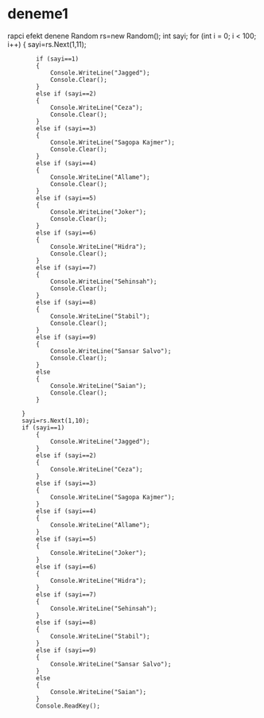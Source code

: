 # deneme1
rapci efekt denene
Random rs=new Random();
	  int sayi;
        for (int i = 0; i < 100; i++)
        {
            sayi=rs.Next(1,11);

            if (sayi==1)
            {
                Console.WriteLine("Jagged");
				Console.Clear(); 
            }
			else if (sayi==2)
            {
                Console.WriteLine("Ceza");
			    Console.Clear(); 
            }
			else if (sayi==3)
            {
                Console.WriteLine("Sagopa Kajmer");
				Console.Clear();
            }
			else if (sayi==4)
            {
                Console.WriteLine("Allame");
				Console.Clear();
            }
			else if (sayi==5)
            {
                Console.WriteLine("Joker");
				Console.Clear();
            }
			else if (sayi==6)
            {
                Console.WriteLine("Hidra");
				Console.Clear();
            }
			else if (sayi==7)
            {
                Console.WriteLine("Sehinsah");
				Console.Clear();
            }
			else if (sayi==8)
            {
                Console.WriteLine("Stabil");
				Console.Clear();
            }
			else if (sayi==9)
            {
                Console.WriteLine("Sansar Salvo");
				Console.Clear();
            }
			else
            {
                Console.WriteLine("Saian");
				Console.Clear();
            }

        }
		sayi=rs.Next(1,10);
		if (sayi==1)
            {
                Console.WriteLine("Jagged");
            }
			else if (sayi==2)
            {
                Console.WriteLine("Ceza");
            }
			else if (sayi==3)
            {
                Console.WriteLine("Sagopa Kajmer");
            }
			else if (sayi==4)
            {
                Console.WriteLine("Allame");
            }
			else if (sayi==5)
            {
                Console.WriteLine("Joker");
            }
			else if (sayi==6)
            {
                Console.WriteLine("Hidra");
            }
			else if (sayi==7)
            {
                Console.WriteLine("Sehinsah");
            }
			else if (sayi==8)
            {
                Console.WriteLine("Stabil");
            }
			else if (sayi==9)
            {
                Console.WriteLine("Sansar Salvo");
            }
			else
            {
                Console.WriteLine("Saian");
            }
			Console.ReadKey();
